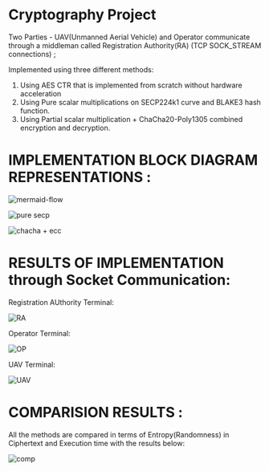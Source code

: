 # Cryptography Project

Two Parties -  UAV(Unmanned Aerial Vehicle) and Operator communicate through a middleman called Registration Authority(RA) (TCP SOCK_STREAM connections) ;


Implemented using three different methods:

1. Using AES CTR that is implemented from scratch without hardware acceleration
2. Using Pure scalar multiplications on SECP224k1 curve and BLAKE3 hash function.
3. Using Partial scalar multiplication + ChaCha20-Poly1305 combined encryption and decryption.

# IMPLEMENTATION BLOCK DIAGRAM REPRESENTATIONS :

![mermaid-flow](https://github.com/user-attachments/assets/fb546766-da76-4f24-825f-cad3cf1845a6)

![pure secp](https://github.com/user-attachments/assets/a5523bce-20dc-4d74-8818-02894abbb213)

![chacha + ecc ](https://github.com/user-attachments/assets/7324754e-beee-4652-869f-6783b725aa90)

# RESULTS OF IMPLEMENTATION through Socket Communication:

Registration AUthority Terminal:

![RA](https://github.com/user-attachments/assets/61296cf8-5306-4b5c-8ed0-b4e17832bbf9)

Operator Terminal:

![OP](https://github.com/user-attachments/assets/2edd0e7e-556d-40bf-9ecc-285c912f4325)

UAV Terminal:

![UAV](https://github.com/user-attachments/assets/296d5ee1-4226-41d3-8203-4064fa408f03)


# COMPARISION RESULTS :
All the methods are compared in terms of Entropy(Randomness) in Ciphertext and Execution time with the results below:

![comp](https://github.com/user-attachments/assets/2a003234-32b4-420f-a1a9-c977b11c9947)

